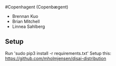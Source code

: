 #Copenhagent (Copenbægent)

* Brennan Kuo
* Brian Mitchell
* Linnea Sahlberg

## Setup
Run 'sudo pip3 install -r requirements.txt'
Setup this: https://github.com/mholmjensen/disai-distribution